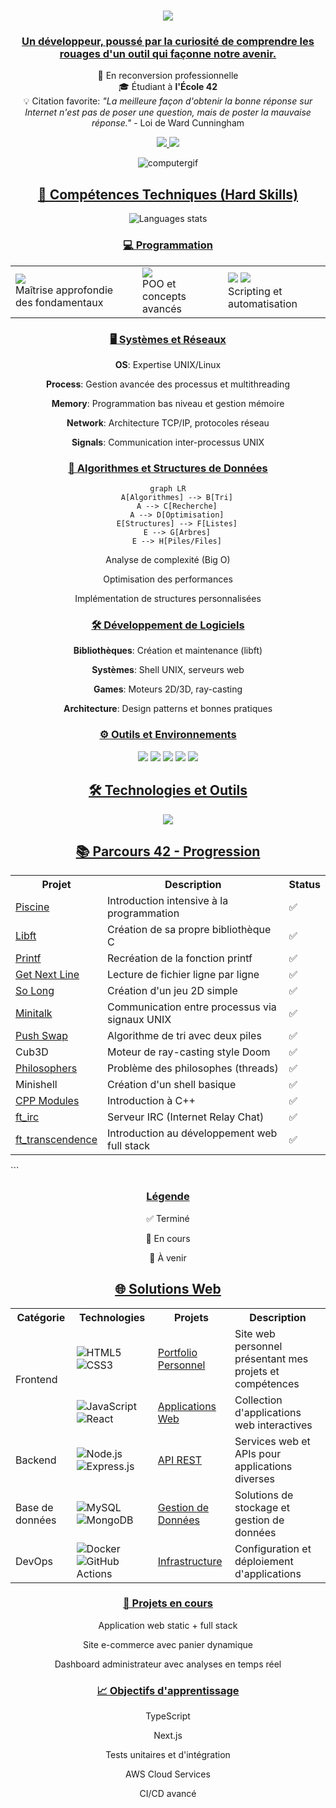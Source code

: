 <h1 align="center">
    <img src="https://readme-typing-svg.herokuapp.com/?font=Righteous&size=35&center=true&vCenter=true&width=500&height=70&duration=4000&lines=Hello+World!+👋;+I'm+Isaac+Naranjo!!!;" />
</h1>

<h3 align="center"><u>Un développeur, poussé par la curiosité de comprendre les rouages d'un outil qui façonne notre avenir.</u></h3>

<div align="center">
    <p>
        🔄 En reconversion professionnelle<br>
        🎓 Étudiant à <strong>l'École 42</strong><br>
        💡 Citation favorite: <em>"La meilleure façon d'obtenir la bonne réponse sur Internet n'est pas de poser une question, mais de poster la mauvaise réponse."</em> - Loi de Ward Cunningham
    </p>
</div>

<div align="center"> 
    <a href="mailto:isaac.naranjo.e.g@gmail.com">
        <img src="https://img.shields.io/badge/Gmail-333333?style=for-the-badge&logo=gmail&logoColor=red" />
    </a>
    <a href="https://www.linkedin.com/in/isaac-naranjo/" target="_blank">
        <img src="https://img.shields.io/badge/LinkedIn-0077B5?style=for-the-badge&logo=linkedin&logoColor=white" target="_blank" />
    </a>
</div>

<p align="center">
    <img src="https://github.com/Arcadiastyx/Arcadiastyx/assets/72890174/a754d3a1-5617-46b5-b2fd-fe45ed0872cf" alt="computergif"/>
</p>

<h2 align="center"><u>🎯 Compétences Techniques (Hard Skills)</u></h2>

<div align="center">
    <img src="https://github-readme-stats.vercel.app/api/top-langs/?username=Arcadiastyx&theme=dark&hide_border=true&layout=compact&langs_count=6" alt="Languages stats"/>
</div>

<h3 align="center"><u>💻 Programmation</u></h3>

<div align="center">
<table>
    <tr>
        <td>
            <img src="https://img.shields.io/badge/C-00599C?style=for-the-badge&logo=c&logoColor=white"/> 
            <br/>Maîtrise approfondie des fondamentaux
        </td>
        <td>
            <img src="https://img.shields.io/badge/C++-00599C?style=for-the-badge&logo=c%2B%2B&logoColor=white"/>
            <br/>POO et concepts avancés
        </td>
        <td>
            <img src="https://img.shields.io/badge/Python-3776AB?style=for-the-badge&logo=python&logoColor=white"/>
            <img src="https://img.shields.io/badge/Shell-121011?style=for-the-badge&logo=gnu-bash&logoColor=white"/>
            <br/>Scripting et automatisation
        </td>
    </tr>
</table>
</div>

<h3 align="center"><u>🖥️ Systèmes et Réseaux</u></h3>

<div align="center">
    <p><strong>OS</strong>: Expertise UNIX/Linux</p>
    <p><strong>Process</strong>: Gestion avancée des processus et multithreading</p>
    <p><strong>Memory</strong>: Programmation bas niveau et gestion mémoire</p>
    <p><strong>Network</strong>: Architecture TCP/IP, protocoles réseau</p>
    <p><strong>Signals</strong>: Communication inter-processus UNIX</p>
</div>

<h3 align="center"><u>🧮 Algorithmes et Structures de Données</u></h3>

<div align="center">

```mermaid
graph LR
    A[Algorithmes] --> B[Tri]
    A --> C[Recherche]
    A --> D[Optimisation]
    E[Structures] --> F[Listes]
    E --> G[Arbres]
    E --> H[Piles/Files]
```

<p>Analyse de complexité (Big O)</p>
<p>Optimisation des performances</p>
<p>Implémentation de structures personnalisées</p>
</div>

<h3 align="center"><u>🛠️ Développement de Logiciels</u></h3>

<div align="center">
    <p><strong>Bibliothèques</strong>: Création et maintenance (libft)</p>
    <p><strong>Systèmes</strong>: Shell UNIX, serveurs web</p>
    <p><strong>Games</strong>: Moteurs 2D/3D, ray-casting</p>
    <p><strong>Architecture</strong>: Design patterns et bonnes pratiques</p>
</div>

<h3 align="center"><u>⚙️ Outils et Environnements</u></h3>

<div align="center">
    <img src="https://img.shields.io/badge/GIT-E44C30?style=for-the-badge&logo=git&logoColor=white"/>
    <img src="https://img.shields.io/badge/Docker-2CA5E0?style=for-the-badge&logo=docker&logoColor=white"/>
    <img src="https://img.shields.io/badge/Notion-000000?style=for-the-badge&logo=notion&logoColor=white"/>
    <img src="https://img.shields.io/badge/VIM-%2311AB00.svg?&style=for-the-badge&logo=vim&logoColor=white"/>
    <img src="https://img.shields.io/badge/VSCode-0078D4?style=for-the-badge&logo=visual%20studio%20code&logoColor=white"/>
</div>

<h2 align="center"><u>🛠️ Technologies et Outils</u></h2>

<div align="center">
    <img src="https://skillicons.dev/icons?i=c,cpp,html,css,vscode,github,figma,docker,notion" />
</div>

<h2 align="center"><u>📚 Parcours 42 - Progression</u></h2>


<table align="center">
    <tr>
        <th>Projet</th>
        <th>Description</th>
        <th>Status</th>
    </tr>
    <tr>
        <td><a href="https://github.com/Arcadiastyx/42-Piscine">Piscine</a></td>
        <td>Introduction intensive à la programmation</td>
        <td>✅</td>
    </tr>
    <tr>
        <td><a href="https://github.com/Arcadiastyx/Libft">Libft</a></td>
        <td>Création de sa propre bibliothèque C</td>
        <td>✅</td>
    </tr>
    <tr>
        <td><a href="https://github.com/Arcadiastyx/Printf">Printf</a></td>
        <td>Recréation de la fonction printf</td>
        <td>✅</td>
    </tr>
    <tr>
        <td><a href="https://github.com/Arcadiastyx/Get_next_line">Get Next Line</a></td>
        <td>Lecture de fichier ligne par ligne</td>
        <td>✅</td>
    </tr>
    <tr>
        <td><a href="https://github.com/Arcadiastyx/so_long-2d-game">So Long</a></td>
        <td>Création d'un jeu 2D simple</td>
        <td>✅</td>
    </tr>
    <tr>
        <td><a href="https://github.com/Arcadiastyx/Mini-Talk">Minitalk</a></td>
        <td>Communication entre processus via signaux UNIX</td>
        <td>✅</td>
    </tr>
    <tr>
        <td><a href="https://github.com/Arcadiastyx/Push_Swap">Push Swap</a></td>
        <td>Algorithme de tri avec deux piles</td>
        <td>✅</td>
    </tr>
    <tr>
        <td>Cub3D</td>
        <td>Moteur de ray-casting style Doom</td>
        <td>✅</td>
    </tr>
    <tr>
        <td><a href="https://github.com/Arcadiastyx/Philosopher">Philosophers</a></td>
        <td>Problème des philosophes (threads)</td>
        <td>✅</td>
    </tr>
    <tr>
        <td>Minishell</td>
        <td>Création d'un shell basique</td>
        <td>✅</td>
    </tr>
    <tr>
        <td><a href="https://github.com/Arcadiastyx/CPP_module">CPP Modules</a></td>
        <td>Introduction à C++</td>
        <td>✅</td>
    </tr>
    <tr>
        <td><a href="https://github.com/42-Student-Teams/ft_irc">ft_irc</a></td>
        <td>Serveur IRC (Internet Relay Chat)</td>
        <td>✅</td>
    </tr>
    <tr>
        <td><a href="https://github.com/42-Student-Teams/ft_transcendence">ft_transcendence</a></td>
        <td>Introduction au développement web full stack</td>
        <td>✅</td>
    </tr>
</table>
```

<div align="center">
<h3 align="center"><u>Légende</u></h3>
<p>✅ Terminé</p>
<p>🔄 En cours</p>
<p>📝 À venir</p>
</div>

<h2 align="center"><u>🌐 Solutions Web</u></h2>

<table align="center">
    <tr>
        <th>Catégorie</th>
        <th>Technologies</th>
        <th>Projets</th>
        <th>Description</th>
    </tr>
    <tr>
        <td rowspan="2">Frontend</td>
        <td>
            <img src="https://img.shields.io/badge/HTML5-E34F26?style=for-the-badge&logo=html5&logoColor=white" alt="HTML5"/>
            <img src="https://img.shields.io/badge/CSS3-1572B6?style=for-the-badge&logo=css3&logoColor=white" alt="CSS3"/>
        </td>
        <td><a href="#">Portfolio Personnel</a></td>
        <td>Site web personnel présentant mes projets et compétences</td>
    </tr>
    <tr>
        <td>
            <img src="https://img.shields.io/badge/JavaScript-F7DF1E?style=for-the-badge&logo=javascript&logoColor=black" alt="JavaScript"/>
            <img src="https://img.shields.io/badge/React-20232A?style=for-the-badge&logo=react&logoColor=61DAFB" alt="React"/>
        </td>
        <td><a href="#">Applications Web</a></td>
        <td>Collection d'applications web interactives</td>
    </tr>
    <tr>
        <td>Backend</td>
        <td>
            <img src="https://img.shields.io/badge/Node.js-43853D?style=for-the-badge&logo=node.js&logoColor=white" alt="Node.js"/>
            <img src="https://img.shields.io/badge/Express.js-404D59?style=for-the-badge" alt="Express.js"/>
        </td>
        <td><a href="#">API REST</a></td>
        <td>Services web et APIs pour applications diverses</td>
    </tr>
    <tr>
        <td>Base de données</td>
        <td>
            <img src="https://img.shields.io/badge/MySQL-00000F?style=for-the-badge&logo=mysql&logoColor=white" alt="MySQL"/>
            <img src="https://img.shields.io/badge/MongoDB-4EA94B?style=for-the-badge&logo=mongodb&logoColor=white" alt="MongoDB"/>
        </td>
        <td><a href="#">Gestion de Données</a></td>
        <td>Solutions de stockage et gestion de données</td>
    </tr>
    <tr>
        <td>DevOps</td>
        <td>
            <img src="https://img.shields.io/badge/Docker-2496ED?style=for-the-badge&logo=docker&logoColor=white" alt="Docker"/>
            <img src="https://img.shields.io/badge/GitHub_Actions-2088FF?style=for-the-badge&logo=github-actions&logoColor=white" alt="GitHub Actions"/>
        </td>
        <td><a href="#">Infrastructure</a></td>
        <td>Configuration et déploiement d'applications</td>
    </tr>
</table>

<h3 align="center"><u>🚀 Projets en cours</u></h3>

<div align="center">
    <p>Application web static + full stack</p>
    <p>Site e-commerce avec panier dynamique</p>
    <p>Dashboard administrateur avec analyses en temps réel</p>
</div>

<h3 align="center"><u>📈 Objectifs d'apprentissage</u></h3>

<div align="center">
    <p>TypeScript</p>
    <p>Next.js</p>
    <p>Tests unitaires et d'intégration</p>
    <p>AWS Cloud Services</p>
    <p>CI/CD avancé</p>
</div>
